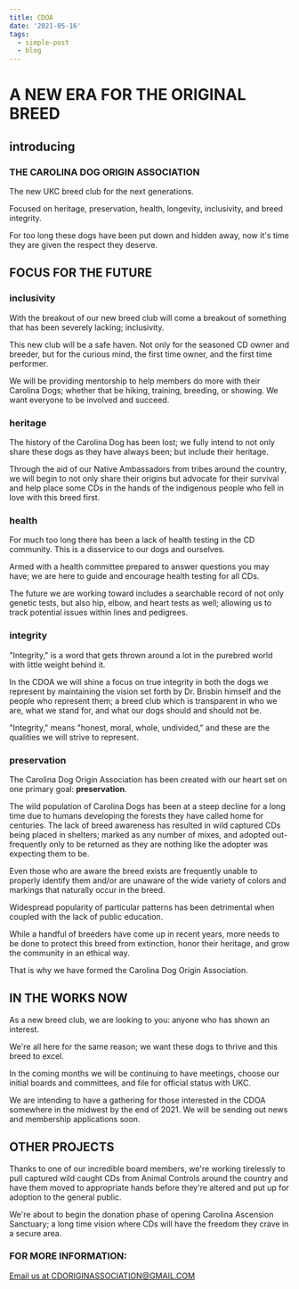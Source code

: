 ```yaml
---
title: CDOA
date: '2021-05-16'
tags:
  - simple-post
  - blog
---
```

# A NEW ERA FOR THE ORIGINAL BREED

## introducing

### THE CAROLINA DOG ORIGIN ASSOCIATION

The new UKC breed club for the next generations.

Focused on heritage, preservation, health, longevity, inclusivity, and breed integrity.

For too long these dogs have been put down and hidden away, now it's time they are given the respect they deserve.

## FOCUS FOR THE FUTURE

### inclusivity

With the breakout of our new breed club will come a breakout of something that has been severely
lacking; inclusivity.

This new club will be a safe haven. Not only for the seasoned CD owner and breeder, but for the curious mind, the first time owner, and the first time performer.

We will be providing mentorship to help members do more with their Carolina Dogs; whether that be hiking, training, breeding, or showing. We want everyone to be involved and succeed.

### heritage

The history of the Carolina Dog has been lost; we fully intend to not only share these dogs as they have always been; but include their heritage.

Through the aid of our Native Ambassadors from tribes around the country, we will begin to not only share their origins but advocate for their survival and help place some CDs in the hands of the indigenous people who fell in love with this breed first.

### health

For much too long there has been a lack of health testing in the CD community. This is a disservice to our dogs and ourselves.

Armed with a health committee prepared to answer questions you may have; we are here to guide and encourage health testing for all CDs.

The future we are working toward includes a searchable record of not only genetic tests, but also hip, elbow, and heart tests as well; allowing us to track potential issues within lines and pedigrees.

### integrity

"Integrity," is a word that gets thrown around a lot in the purebred world with little weight behind it.

In the CDOA we will shine a focus on true integrity in both the dogs we represent by maintaining the vision set forth by Dr. Brisbin himself and the people who represent them; a breed club which is transparent in who we are, what we stand for, and what our dogs should and should not be.

"Integrity," means "honest, moral, whole, undivided," and these are the qualities we will strive to represent.


### preservation

The Carolina Dog Origin Association has been created with our heart set on one primary goal: **preservation**.

The wild population of Carolina Dogs has been at a steep decline for a long time due to humans developing the forests they have called home for centuries. The lack of breed awareness has resulted in wild captured CDs being placed in shelters; marked as any number of mixes, and adopted out-frequently only to be returned as they are nothing like the adopter was expecting them to be.

Even those who are aware the breed exists are frequently unable to properly identify them and/or are unaware of the wide variety of colors and markings that naturally occur in the breed.

Widespread popularity of particular patterns has been detrimental when coupled with the lack of public education.

While a handful of breeders have come up in recent years, more needs to be done to protect this breed from extinction, honor their heritage, and grow the community in an ethical way.

That is why we have formed the Carolina Dog Origin Association.

## IN THE WORKS NOW

As a new breed club, we are looking to you: anyone who has shown an interest.

We're all here for the same reason; we want these dogs to thrive and this breed to excel.

In the coming months we will be continuing to have meetings, choose our initial boards and committees, and file for official status with UKC.

We are intending to have a gathering for those interested in the CDOA somewhere in the midwest by the end of 2021. We will be sending out news and membership applications soon.

## OTHER PROJECTS

Thanks to one of our incredible board members, we're working tirelessly to pull captured wild caught CDs from Animal Controls around the country and have them moved to appropriate hands before they're altered and put up for adoption to the general public.

We're about to begin the donation phase of opening Carolina Ascension Sanctuary; a long time vision where CDs will have the freedom they crave in a secure area.

### FOR MORE INFORMATION:


<a href="mailto:CDORIGINASSOCIATION@GMAIL.COM">Email us at CDORIGINASSOCIATION@GMAIL.COM</a>
